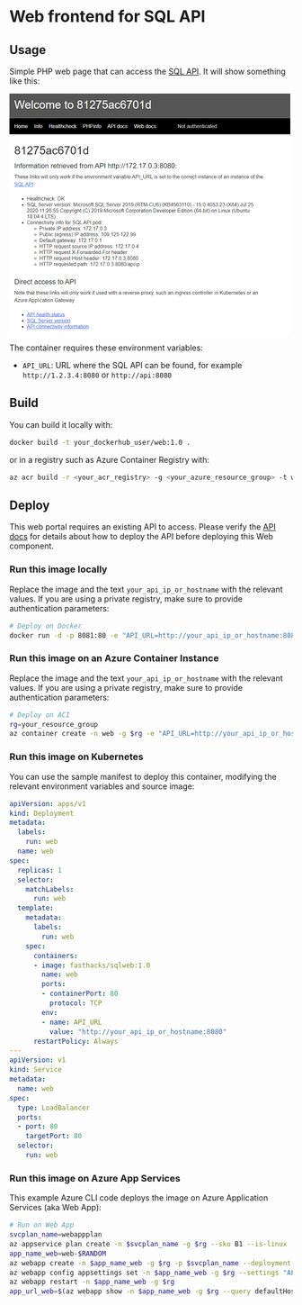 # Web frontend for SQL API

## Usage

Simple PHP web page that can access the [SQL API](../api/README.md). It will show something like this:

![web](web.png)

The container requires these environment variables:

* `API_URL`: URL where the SQL API can be found, for example `http://1.2.3.4:8080` or `http://api:8080`

## Build

 You can build it locally with:

```bash
docker build -t your_dockerhub_user/web:1.0 .
```

or in a registry such as Azure Container Registry with:

```bash
az acr build -r <your_acr_registry> -g <your_azure_resource_group> -t web:1.0 .
```

## Deploy

This web portal requires an existing API to access. Please verify the [API docs](../api/README.md) for details about how to deploy the API before deploying this Web component.

### Run this image locally

Replace the image and the text `your_api_ip_or_hostname` with the relevant values. If you are using a private registry, make sure to provide authentication parameters:

```bash
# Deploy on Docker
docker run -d -p 8081:80 -e "API_URL=http://your_api_ip_or_hostname:8080" --name web fasthacks/sqlweb:1.0
```

### Run this image on an Azure Container Instance

Replace the image and the text `your_api_ip_or_hostname` with the relevant values. If you are using a private registry, make sure to provide authentication parameters:

```bash
# Deploy on ACI
rg=your_resource_group
az container create -n web -g $rg -e "API_URL=http://your_api_ip_or_hostname:8080" --image fasthacks/sqlweb:1.0--ip-address public --ports 80
```

### Run this image on Kubernetes

You can use the sample manifest to deploy this container, modifying the relevant environment variables and source image:

```yml
apiVersion: apps/v1
kind: Deployment
metadata:
  labels:
    run: web
  name: web
spec:
  replicas: 1
  selector:
    matchLabels:
      run: web
  template:
    metadata:
      labels:
        run: web
    spec:
      containers:
      - image: fasthacks/sqlweb:1.0
        name: web
        ports:
        - containerPort: 80
          protocol: TCP
        env:
        - name: API_URL
          value: "http://your_api_ip_or_hostname:8080"
      restartPolicy: Always
---
apiVersion: v1
kind: Service
metadata:
  name: web
spec:
  type: LoadBalancer
  ports:
  - port: 80
    targetPort: 80
  selector:
    run: web
```

### Run this image on Azure App Services

This example Azure CLI code deploys the image on Azure Application Services (aka Web App):

```bash
# Run on Web App
svcplan_name=webappplan
az appservice plan create -n $svcplan_name -g $rg --sku B1 --is-linux
app_name_web=web-$RANDOM
az webapp create -n $app_name_web -g $rg -p $svcplan_name --deployment-container-image-name fasthacks/sqlweb:1.0
az webapp config appsettings set -n $app_name_web -g $rg --settings "API_URL=http://your_api_ip_or_hostname:8080"
az webapp restart -n $app_name_web -g $rg
app_url_web=$(az webapp show -n $app_name_web -g $rg --query defaultHostName -o tsv) && echo $app_url_web
```
